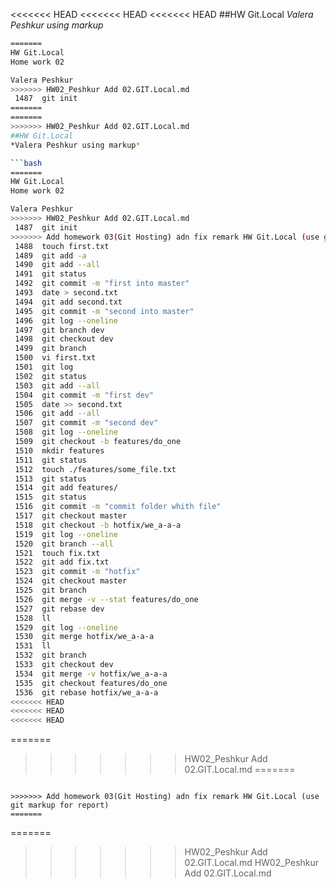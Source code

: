 <<<<<<< HEAD
<<<<<<< HEAD
<<<<<<< HEAD
##HW Git.Local
*Valera Peshkur using markup*

```bash
=======
HW Git.Local
Home work 02

Valera Peshkur
>>>>>>> HW02_Peshkur Add 02.GIT.Local.md
 1487  git init
=======
=======
>>>>>>> HW02_Peshkur Add 02.GIT.Local.md
##HW Git.Local
*Valera Peshkur using markup*

```bash
=======
HW Git.Local
Home work 02

Valera Peshkur
>>>>>>> HW02_Peshkur Add 02.GIT.Local.md
 1487  git init 
>>>>>>> Add homework 03(Git Hosting) adn fix remark HW Git.Local (use git markup for report)
 1488  touch first.txt
 1489  git add -a
 1490  git add --all
 1491  git status
 1492  git commit -m "first into master"
 1493  date > second.txt
 1494  git add second.txt
 1495  git commit -m "second into master"
 1496  git log --oneline
 1497  git branch dev
 1498  git checkout dev
 1499  git branch
 1500  vi first.txt
 1501  git log
 1502  git status
 1503  git add --all
 1504  git commit -m "first dev"
 1505  date >> second.txt 
 1506  git add --all
 1507  git commit -m "second dev"
 1508  git log --oneline
 1509  git checkout -b features/do_one
 1510  mkdir features
 1511  git status
 1512  touch ./features/some_file.txt
 1513  git status
 1514  git add features/
 1515  git status
 1516  git commit -m "commit folder whith file"
 1517  git checkout master
 1518  git checkout -b hotfix/we_a-a-a
 1519  git log --oneline
 1520  git branch --all
 1521  touch fix.txt
 1522  git add fix.txt
 1523  git commit -m "hotfix"
 1524  git checkout master
 1525  git branch
 1526  git merge -v --stat features/do_one
 1527  git rebase dev
 1528  ll
 1529  git log --oneline
 1530  git merge hotfix/we_a-a-a
 1531  ll
 1532  git branch
 1533  git checkout dev
 1534  git merge -v hotfix/we_a-a-a
 1535  git checkout features/do_one
 1536  git rebase hotfix/we_a-a-a
<<<<<<< HEAD
<<<<<<< HEAD
<<<<<<< HEAD
```

=======
>>>>>>> HW02_Peshkur Add 02.GIT.Local.md
=======
```

>>>>>>> Add homework 03(Git Hosting) adn fix remark HW Git.Local (use git markup for report)
=======
```

=======
>>>>>>> HW02_Peshkur Add 02.GIT.Local.md
>>>>>>> HW02_Peshkur Add 02.GIT.Local.md
